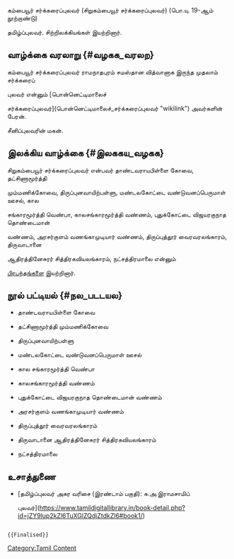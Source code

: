 கம்பையூர் சர்க்கரைப்புலவர் (சிறுகம்பையூர் சர்க்கரைப்புலவர்) (பொ.யு. 19-ஆம் நூற்றாண்டு)
தமிழ்ப்புலவர். சிற்றிலக்கியங்கள் இயற்றினார்.

## வாழ்க்கை வரலாறு {#வழகக_வரலற}

கம்பையூர் சர்க்கரைப்புலவர் ராமநாதபுரம் சமஸ்தான வித்வானாக இருந்த முதலாம் சர்க்கரைப்
புலவர் என்னும் [பொன்னெட்டிமாலைச்
சர்க்கரைப்புலவர்](பொன்னெட்டிமாலைச்_சர்க்கரைப்புலவர் "wikilink") அவர்களின் பேரன்.
சீனிப்புலவரின் மகன்.

## இலக்கிய வாழ்க்கை {#இலககய_வழகக}

சிறுகம்பையூர் சர்க்கரைப்புலவர் என்பவர் தாண்டவராயபிள்ளை கோவை, தட்சிணாமூர்த்தி
மும்மணிக்கோவை, திருப்புனவாயிற்பள்ளு, மண்டலகோட்டை வண்டுவனப்பெருமாள் ஊசல், கால
சங்காரமூர்த்தி வெண்பா, காலசங்காரமூர்த்தி வண்ணம், புதுக்கோட்டை விஜயரகுநாத தொண்டைமான்
வண்ணம், அரசர்குளம் வணங்காமுடியார் வண்ணம், திருப்புத்தூர் வைரவரலங்காரம், திருவாடானை
ஆதிரத்தினேசுரர் சித்திரகவியலங்காரம், நட்சத்திரமாலை என்னும்
[பிரபந்தங்களை](சிற்றிலக்கியங்கள் "wikilink") இயற்றினார்.

## நூல் பட்டியல் {#நல_படடயல}

-   தாண்டவராயபிள்ளை கோவை
-   தட்சிணாமூர்த்தி மும்மணிக்கோவை
-   திருப்புனவாயிற்பள்ளு
-   மண்டலகோட்டை வண்டுவனப்பெருமாள் ஊசல்
-   கால சங்காரமூர்த்தி வெண்பா
-   காலசங்காரமூர்த்தி வண்ணம்
-   புதுக்கோட்டை விஜயரகுநாத தொண்டைமான் வண்ணம்
-   அரசர்குளம் வணங்காமுடியார் வண்ணம்
-   திருப்புத்தூர் வைரவரலங்காரம்
-   திருவாடானை ஆதிரத்தினேசுரர் சித்திரகவியலங்காரம்
-   நட்சத்திரமாலை

## உசாத்துணை

-   [தமிழ்ப்புலவர் அகர வரிசை (இரண்டாம் பகுதி): சு.அ.இராமசாமிப்
    புலவர்](https://www.tamildigitallibrary.in/book-detail.php?id=jZY9lup2kZl6TuXGlZQdjZtdkZl6#book1/)

```{=mediawiki}
{{Finalised}}
```
[Category:Tamil Content](Category:Tamil_Content "wikilink")
